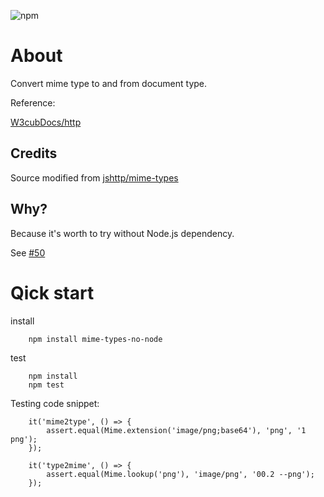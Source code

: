  ![npm](https://img.shields.io/npm/v/mime-types-no-nodejs?logo=npm)

# About

Convert mime type to and from document type.

Reference:

[W3cubDocs/http](https://docs.w3cub.com/http/basics_of_http/mime_types/complete_list_of_mime_types)

## Credits

Source modified from [jshttp/mime-types](https://github.com/jshttp/mime-types)

## Why?

Because it's worth to try without Node.js dependency.

See [#50](https://github.com/jshttp/mime-types/issues/50#issuecomment-442916069)

# Qick start

install

```
    npm install mime-types-no-node
```

test

```
    npm install
    npm test
```

Testing code snippet:

```
    it('mime2type', () => {
        assert.equal(Mime.extension('image/png;base64'), 'png', '1 png');
    });

    it('type2mime', () => {
        assert.equal(Mime.lookup('png'), 'image/png', '00.2 --png');
    });
```
